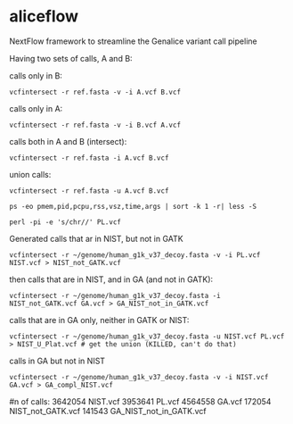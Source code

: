 # aliceflow
NextFlow framework to streamline the Genalice variant call pipeline

Having two sets of calls, A and B:

calls only in B: 

    vcfintersect -r ref.fasta -v -i A.vcf B.vcf

calls only in A: 

    vcfintersect -r ref.fasta -v -i B.vcf A.vcf

calls both in A and B (intersect): 

    vcfintersect -r ref.fasta -i A.vcf B.vcf


union calls: 

    vcfintersect -r ref.fasta -u A.vcf B.vcf

    ps -eo pmem,pid,pcpu,rss,vsz,time,args | sort -k 1 -r| less -S

    perl -pi -e 's/chr//' PL.vcf

Generated calls that ar in NIST, but not in GATK

    vcfintersect -r ~/genome/human_g1k_v37_decoy.fasta -v -i PL.vcf NIST.vcf > NIST_not_GATK.vcf

then calls that are in NIST, and in GA (and not in GATK):

    vcfintersect -r ~/genome/human_g1k_v37_decoy.fasta -i NIST_not_GATK.vcf GA.vcf > GA_NIST_not_in_GATK.vcf

calls that are in GA only, neither in GATK or NIST:

    vcfintersect -r ~/genome/human_g1k_v37_decoy.fasta -u NIST.vcf PL.vcf > NIST_U_Plat.vcf # get the union (KILLED, can't do that)

calls in GA but not in NIST

    vcfintersect -r ~/genome/human_g1k_v37_decoy.fasta -v -i NIST.vcf GA.vcf > GA_compl_NIST.vcf

#n of calls:
   3642054 NIST.vcf
   3953641 PL.vcf
   4564558 GA.vcf
    172054 NIST_not_GATK.vcf
    141543 GA_NIST_not_in_GATK.vcf

